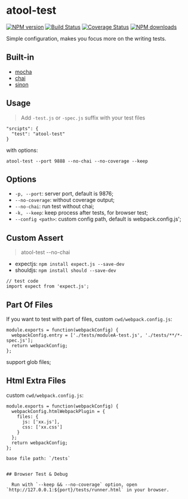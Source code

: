 # atool-test

[![NPM version](https://img.shields.io/npm/v/atool-test.svg?style=flat)](https://npmjs.org/package/atool-test)
[![Build Status](https://img.shields.io/travis/ant-tool/atool-test.svg?style=flat)](https://travis-ci.org/ant-tool/atool-test)
[![Coverage Status](https://img.shields.io/coveralls/ant-tool/atool-test.svg?style=flat)](https://coveralls.io/r/ant-tool/atool-test)
[![NPM downloads](http://img.shields.io/npm/dm/atool-test.svg?style=flat)](https://npmjs.org/package/atool-test)

Simple configuration, makes you focus more on the writing tests.

## Built-in

- [mocha](http://mochajs.org/)
- [chai](http://chaijs.com/api)
- [sinon](http://sinonjs.org/)

## Usage

>  Add `-test.js` or `-spec.js` suffix with your test files

```
"srcipts": {
  "test": "atool-test"
}
```

with options:

```
atool-test --port 9888 --no-chai --no-coverage --keep
```

## Options

- `-p, --port`: server port, default is 9876;
- `--no-coverage`: without coverage output;
- `--no-chai`: run test without chai;
- `-k, --keep`: keep process after tests, for browser test;
- `--config <path>`: custom config path, default is webpack.config.js';

## Custom Assert

>  atool-test --no-chai

- expectjs: `npm install expect.js --save-dev`
- shouldjs: `npm install should --save-dev`

```
// test code
import expect from 'expect.js';
```

## Part Of Files

If you want to test with part of files, custom `cwd/webpack.config.js`:

```
module.exports = function(webpackConfig) {
  webpackConfig.entry = ['./tests/moduleA-test.js', './tests/**/*-spec.js'];
  return webpackConfig;
};
```

support glob files;

## Html Extra Files

custom `cwd/webpack.config.js`:

```
module.exports = function(webpackConfig) {
  webpackConfig.htmlWebpackPlugin = {
    files: {
      js: ['xx.js'],
      css: ['xx.css']
    }
  };
  return webpackConfig;
};

base file path: `/tests`


## Browser Test & Debug

  Run with `--keep && --no-coverage` option, open `http://127.0.0.1:${port}/tests/runner.html` in your browser.

